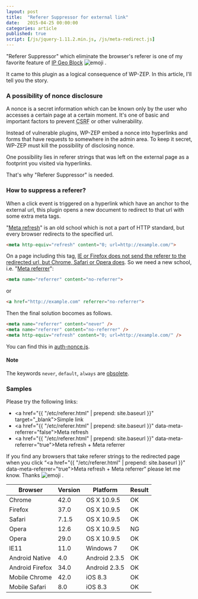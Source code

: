 ```yaml
---
layout: post
title:  "Referer Suppressor for external link"
date:   2015-04-25 00:00:00
categories: article
published: true
script: [/js/jquery-1.11.2.min.js, /js/meta-redirect.js]
---
```


"Referer Suppressor" which eliminate the browser's referer is one of my 
favorite feature of [IP Geo Block][IP-Geo-Block] <span class="emoji">
![emoji](https://assets-cdn.github.com/images/icons/emoji/unicode/1f604.png)
</span>.

It came to this plugin as a logical consequence of WP-ZEP. In this article, 
I'll tell you the story.

<!--more-->

### A possibility of nonce disclosure ###

A nonce is a secret information which can be known only by the user who 
accesses a certain page at a certain moment. It's one of basic and important 
factors to prevent <abbr title="Cross Site Request Forgeries">CSRF</abbr> or 
other vulnerability.

Instead of vulnerable plugins, WP-ZEP embed a nonce into hyperlinks and forms 
that have requests to somewhere in the admin area. To keep it secret, WP-ZEP 
must kill the possibility of disclosing nonce.

One possibility lies in referer strings that was left on the external page as 
a footprint you visited via hyperlinks.

That's why "Referer Suppressor" is needed.

### How to suppress a referer? ###

When a click event is triggered on a hyperlink which have an anchor to the 
external url, this plugin opens a new document to redirect to that url with 
some extra meta tags.

"[Meta refresh][meta-refresh]" is an old school which is not a part of HTTP 
standard, but every browser redirects to the specified url.

```html
<meta http-equiv="refresh" content="0; url=http://example.com/">
```

On a page including this tag, [IE or Firefox does not send the referer to the 
redirected url, but Chrome, Safari or Opera does][stackoverflow]. So we need 
a new school, i.e. "[Meta referrer][meta-referrer]":

```html
<meta name="referrer" content="no-referrer">
```

or

```html
<a href="http://example.com" referrer="no-referrer">
```

Then the final solution bocomes as follows.

```html
<meta name="referrer" content="never" />
<meta name="referrer" content="no-referrer" />
<meta http-equiv="refresh" content="0; url=http://example.com/" />
```

You can find this in [auth-nonce.js][auth-nonce-js].

#### Note ####

The keywords `never`, `default`, `always` are [obsolete][WHATWG-Wiki].

### Samples ###

Please try the following links:

- <a href="{{ "/etc/referer.html" | prepend: site.baseurl }}" target="_blank">Simple link</a>
- <a href="{{ "/etc/referer.html" | prepend: site.baseurl }}" data-meta-referrer="false">Meta refresh</a>
- <a href="{{ "/etc/referer.html" | prepend: site.baseurl }}" data-meta-referrer="true">Meta refresh + Meta referrer</a>

If you find any browsers that take referer strings to the redirected page when 
you click 
<q><a href="{{ "/etc/referer.html" | prepend: site.baseurl }}" data-meta-referrer="true">Meta refresh + Meta referrer</a></q>
please let me know. Thanks <span class="emoji">
![emoji](https://assets-cdn.github.com/images/icons/emoji/unicode/1f340.png)
</span>.

<div class="table-responsive">
  <table class="table">
    <thead>
      <tr>
        <th>Browser</th>
        <th>Version</th>
        <th>Platform</th>
        <th>Result</th>
      </tr>
    </thead>
    <tbody>
      <tr>
        <td>Chrome</td>
        <td>42.0</td>
        <td>OS X 10.9.5</td>
        <td>OK</td>
      </tr>
      <tr>
        <td>Firefox</td>
        <td>37.0</td>
        <td>OS X 10.9.5</td>
        <td>OK</td>
      </tr>
      <tr>
        <td>Safari</td>
        <td>7.1.5</td>
        <td>OS X 10.9.5</td>
        <td>OK</td>
      </tr>
      <tr>
        <td>Opera</td>
        <td>12.6</td>
        <td>OS X 10.9.5</td>
        <td>NG</td>
      </tr>
      <tr>
        <td>Opera</td>
        <td>29.0</td>
        <td>OS X 10.9.5</td>
        <td>OK</td>
      </tr>
      <tr>
        <td>IE11</td>
        <td>11.0</td>
        <td>Windows 7</td>
        <td>OK</td>
      </tr>
      <tr>
        <td>Android Native</td>
        <td>4.0</td>
        <td>Android 2.3.5</td>
        <td>OK</td>
      </tr>
      <tr>
        <td>Android Firefox</td>
        <td>34.0</td>
        <td>Android 2.3.5</td>
        <td>OK</td>
      </tr>
      <tr>
        <td>Mobile Chrome</td>
        <td>42.0</td>
        <td>iOS 8.3</td>
        <td>OK</td>
      </tr>
      <tr>
        <td>Mobile Safari</td>
        <td>8.0</td>
        <td>iOS 8.3</td>
        <td>OK</td>
      </tr>
    </tbody>
  </table>
</div>

[IP-Geo-Block]:  https://wordpress.org/plugins/ip-geo-block/ "WordPress › IP Geo Block « WordPress Plugins"
[meta-refresh]:  http://en.wikipedia.org/wiki/Meta_refresh "Meta refresh - Wikipedia, the free encyclopedia"
[meta-referrer]: http://w3c.github.io/webappsec/specs/referrer-policy/#referrer-policy-delivery-meta "Referrer Policy - W3C Editor's Draft"
[WHATWG-Wiki]:   https://wiki.whatwg.org/wiki/Meta_referrer "Meta referrer - WHATWG Wiki"
[auth-nonce-js]: https://github.com/tokkonopapa/WordPress-IP-Geo-Block/blob/master/ip-geo-block/admin/js/auth-nonce.js "WordPress-IP-Geo-Block/auth-nonce.js at master - tokkonopapa/WordPress-IP-Geo-Block - GitHub"
[stackoverflow]: http://stackoverflow.com/questions/2985579/does-http-equiv-refresh-keep-referrer-info-and-metadata "html - Does http-equiv=&quot;refresh&quot; keep referrer info and metadata? - Stack Overflow"
[coderwall]:     https://coderwall.com/p/7a09ja/no-referer-after-redirect-solved "No referer after redirect (Solved)"
[sample-link]:   http://tokkono.cute.coocan.jp/demo/libs/referer.php
